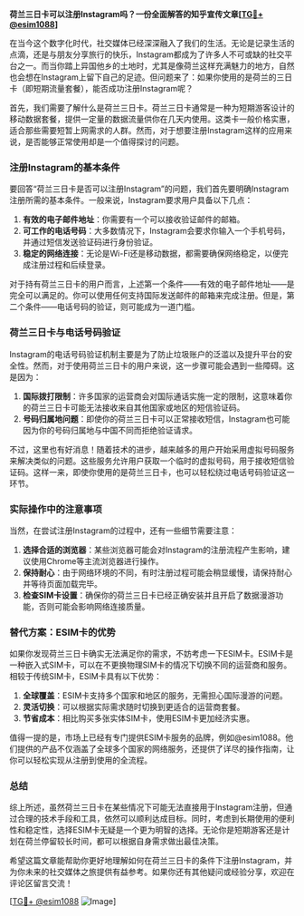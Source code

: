 **荷兰三日卡可以注册Instagram吗？一份全面解答的知乎宣传文章[[TG💪+ @esim1088](https://t.me/s/esim1088)]**

在当今这个数字化时代，社交媒体已经深深融入了我们的生活。无论是记录生活的点滴，还是与朋友分享旅行的快乐，Instagram都成为了许多人不可或缺的社交平台之一。而当你踏上异国他乡的土地时，尤其是像荷兰这样充满魅力的地方，自然也会想在Instagram上留下自己的足迹。但问题来了：如果你使用的是荷兰的三日卡（即短期流量套餐），能否成功注册Instagram呢？

首先，我们需要了解什么是荷兰三日卡。荷兰三日卡通常是一种为短期游客设计的移动数据套餐，提供一定量的数据流量供你在几天内使用。这类卡一般价格实惠，适合那些需要短暂上网需求的人群。然而，对于想要注册Instagram这样的应用来说，是否能够正常使用却是一个值得探讨的问题。

### 注册Instagram的基本条件

要回答“荷兰三日卡是否可以注册Instagram”的问题，我们首先要明确Instagram注册所需的基本条件。一般来说，Instagram要求用户具备以下几点：

1. **有效的电子邮件地址**：你需要有一个可以接收验证邮件的邮箱。
2. **可工作的电话号码**：大多数情况下，Instagram会要求你输入一个手机号码，并通过短信发送验证码进行身份验证。
3. **稳定的网络连接**：无论是Wi-Fi还是移动数据，都需要确保网络稳定，以便完成注册过程和后续登录。

对于持有荷兰三日卡的用户而言，上述第一个条件——有效的电子邮件地址——是完全可以满足的。你可以使用任何支持国际发送邮件的邮箱来完成注册。但是，第二个条件——电话号码的验证，则可能成为一道门槛。

### 荷兰三日卡与电话号码验证

Instagram的电话号码验证机制主要是为了防止垃圾账户的泛滥以及提升平台的安全性。然而，对于使用荷兰三日卡的用户来说，这一步骤可能会遇到一些障碍。这是因为：

1. **国际拨打限制**：许多国家的运营商会对国际通话实施一定的限制，这意味着你的荷兰三日卡可能无法接收来自其他国家或地区的短信验证码。
2. **号码归属地问题**：即使你的荷兰三日卡可以正常接收短信，Instagram也可能因为你的号码归属地与中国不同而拒绝验证请求。

不过，这里也有好消息！随着技术的进步，越来越多的用户开始采用虚拟号码服务来解决类似的问题。这些服务允许用户获取一个临时的虚拟号码，用于接收短信验证码。这样一来，即使你使用的是荷兰三日卡，也可以轻松绕过电话号码验证这一环节。

### 实际操作中的注意事项

当然，在尝试注册Instagram的过程中，还有一些细节需要注意：

1. **选择合适的浏览器**：某些浏览器可能会对Instagram的注册流程产生影响，建议使用Chrome等主流浏览器进行操作。
2. **保持耐心**：由于网络环境的不同，有时注册过程可能会稍显缓慢，请保持耐心并等待页面加载完毕。
3. **检查SIM卡设置**：确保你的荷兰三日卡已经正确安装并且开启了数据漫游功能，否则可能会影响网络连接质量。

### 替代方案：ESIM卡的优势

如果你发现荷兰三日卡确实无法满足你的需求，不妨考虑一下ESIM卡。ESIM卡是一种嵌入式SIM卡，可以在不更换物理SIM卡的情况下切换不同的运营商和服务。相较于传统SIM卡，ESIM卡具有以下优势：

1. **全球覆盖**：ESIM卡支持多个国家和地区的服务，无需担心国际漫游的问题。
2. **灵活切换**：可以根据实际需求随时切换到更适合的运营商套餐。
3. **节省成本**：相比购买多张实体SIM卡，使用ESIM卡更加经济实惠。

值得一提的是，市场上已经有专门提供ESIM卡服务的品牌，例如@esim1088。他们提供的产品不仅涵盖了全球多个国家的网络服务，还提供了详尽的操作指南，让你可以轻松实现从注册到使用的全流程。

### 总结

综上所述，虽然荷兰三日卡在某些情况下可能无法直接用于Instagram注册，但通过合理的技术手段和工具，依然可以顺利达成目标。同时，考虑到长期使用的便利性和稳定性，选择ESIM卡无疑是一个更为明智的选择。无论你是短期游客还是计划在荷兰停留较长时间，都可以根据自身需求做出最佳决策。

希望这篇文章能帮助你更好地理解如何在荷兰三日卡的条件下注册Instagram，并为你未来的社交媒体之旅提供有益参考。如果你还有其他疑问或经验分享，欢迎在评论区留言交流！

[[TG💪+ @esim1088](https://t.me/s/esim1088) ![Image](https://i.postimg.cc/4NQfJmqS/Snipaste-2025-05-13-00-14-12.png)]